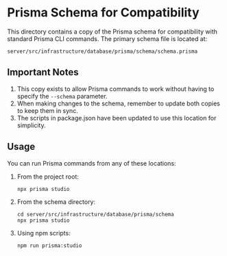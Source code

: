 # Prisma Schema for Compatibility

This directory contains a copy of the Prisma schema for compatibility with standard Prisma CLI commands. The primary schema file is located at:

```
server/src/infrastructure/database/prisma/schema/schema.prisma
```

## Important Notes

1. This copy exists to allow Prisma commands to work without having to specify the `--schema` parameter.
2. When making changes to the schema, remember to update both copies to keep them in sync.
3. The scripts in package.json have been updated to use this location for simplicity.

## Usage

You can run Prisma commands from any of these locations:

1. From the project root:
   ```
   npx prisma studio
   ```

2. From the schema directory:
   ```
   cd server/src/infrastructure/database/prisma/schema
   npx prisma studio
   ```

3. Using npm scripts:
   ```
   npm run prisma:studio
   ```
